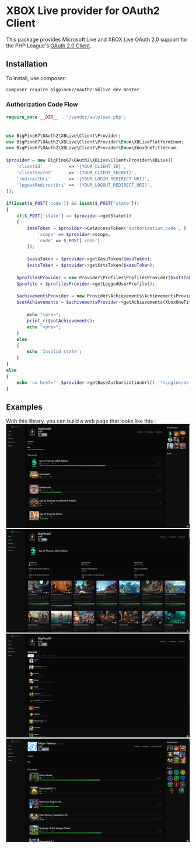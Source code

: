 # XBOX Live provider for OAuth2 Client
 This package provides Microsoft Live and XBOX Live OAuth 2.0 support for the PHP League's [OAuth 2.0 Client](https://github.com/thephpleague/oauth2-client).
 
 ## Installation

To install, use composer:

```
composer require bigpino67/oauth2-xblive dev-master
```

### Authorization Code Flow

```php
require_once __DIR__ . '/vendor/autoload.php';


use BigPino67\OAuth2\XBLive\Client\Provider;
use BigPino67\OAuth2\XBLive\Client\Provider\Enum\XBLivePlatformEnum;
use BigPino67\OAuth2\XBLive\Client\Provider\Enum\XboxOneTitleEnum;

$provider = new BigPino67\OAuth2\XBLive\Client\Provider\XBLive([
    'clientId'          => '{YOUR_CLIENT_ID}',
    'clientSecret'      => '{YOUR_CLIENT_SECRET}',
    'redirectUri'       => '{YOUR_LOGIN_REDIRECT_URI}',
    'logoutRedirectUri' => '{YOUR_LOGOUT_REDIRECT_URI}',
]);

if(isset($_POST['code']) && isset($_POST['state']))
{
    if($_POST['state'] == $provider->getState())
    {
        $msaToken = $provider->GetAccessToken('authorization_code', [
            'scope' => $provider->scope,
            'code' => $_POST['code']
        ]);
		
        $xasuToken = $provider->getXasuToken($msaToken);
        $xstsToken = $provider->getXstsToken($xasuToken);
	
	$profilesProvider = new Provider\Profiles\ProfilesProvider($xstsToken);
	$profile = $profilesProvider->getLoggedUserProfile();
	
	$achivementsProvider = new Provider\Achievements\AchievementsProvider($xstsToken);
	$sotAchievements = $achivementsProvider->getAchievements(XboxOneTitleEnum::SeaOfThieves);
		
        echo "<pre>";
        print_r($sotAchievements);
        echo "<pre>";
    } 
    else
    {
        echo 'Invalid state';
    }
} 
else
{
    echo '<a href="'.$provider->getBaseAuthorizationUrl().'">Login</a>';
}
```

 ## Examples

With this library, you can build a web page that looks like this :
![alt text](https://github.com/BigPino67/oauth2-xblive/blob/master/examples/Profile.jpg?raw=true)
![alt text](https://github.com/BigPino67/oauth2-xblive/blob/master/examples/TitleAchievements.jpg?raw=true)
![alt text](https://github.com/BigPino67/oauth2-xblive/blob/master/examples/Friends.jpg?raw=true)
![alt text](https://github.com/BigPino67/oauth2-xblive/blob/master/examples/Profile_Friend.jpg?raw=true)
